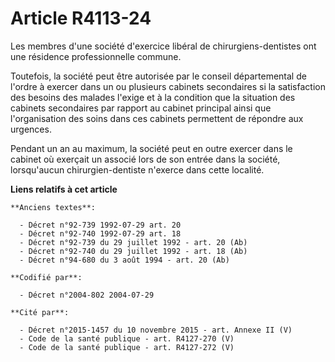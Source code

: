 # Article R4113-24

Les membres d'une société d'exercice libéral de chirurgiens-dentistes ont une résidence professionnelle commune.

Toutefois, la société peut être autorisée par le conseil départemental de l'ordre à exercer dans un ou plusieurs cabinets
secondaires si la satisfaction des besoins des malades l'exige et à la condition que la situation des cabinets secondaires
par rapport au cabinet principal ainsi que l'organisation des soins dans ces cabinets permettent de répondre aux urgences.

Pendant un an au maximum, la société peut en outre exercer dans le cabinet où exerçait un associé lors de son entrée dans la
société, lorsqu'aucun chirurgien-dentiste n'exerce dans cette localité.

**Liens relatifs à cet article**

	**Anciens textes**:

	  - Décret n°92-739 1992-07-29 art. 20
	  - Décret n°92-740 1992-07-29 art. 18
	  - Décret n°92-739 du 29 juillet 1992 - art. 20 (Ab)
	  - Décret n°92-740 du 29 juillet 1992 - art. 18 (Ab)
	  - Décret n°94-680 du 3 août 1994 - art. 20 (Ab)

	**Codifié par**:

	  - Décret n°2004-802 2004-07-29

	**Cité par**:

	  - Décret n°2015-1457 du 10 novembre 2015 - art. Annexe II (V)
	  - Code de la santé publique - art. R4127-270 (V)
	  - Code de la santé publique - art. R4127-272 (V)
